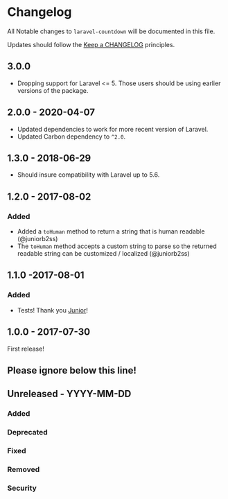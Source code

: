 # Changelog

All Notable changes to `laravel-countdown` will be documented in this file.

Updates should follow the [Keep a CHANGELOG](http://keepachangelog.com/) principles.

## 3.0.0

- Dropping support for Laravel <= 5. Those users should be using earlier versions of the package.

## 2.0.0 - 2020-04-07

- Updated dependencies to work for more recent version of Laravel.
- Updated Carbon dependency to `^2.0`.

## 1.3.0 - 2018-06-29

- Should insure compatibility with Laravel up to 5.6.

## 1.2.0 - 2017-08-02

### Added

- Added a `toHuman` method to return a string that is human readable (@juniorb2ss)
- The `toHuman` method accepts a custom string to parse so the returned readable string can be customized / localized (@juniorb2ss)

## 1.1.0 -2017-08-01

### Added

- Tests! Thank you [Junior](https://github.com/juniorb2ss)!

## 1.0.0 - 2017-07-30

First release!

## Please ignore below this line!

## Unreleased - YYYY-MM-DD

### Added

### Deprecated

### Fixed

### Removed

### Security
